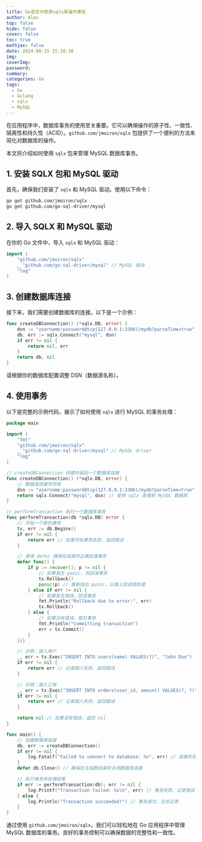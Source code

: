 ```yaml
---
title: Go语言中使用sqlx来操作事务
author: Alex
top: false
hide: false
cover: false
toc: true
mathjax: false
date: 2024-08-15 15:10:30
img:
coverImg:
password:
summary:
categories: Go
tags:
  - Go
  - Golang
  - sqlx
  - MySQL
---
```


在应用程序中，数据库事务的使用至关重要。它可以确保操作的原子性、一致性、隔离性和持久性（ACID）。`github.com/jmoiron/sqlx` 包提供了一个便利的方法来简化对数据库的操作。

本文将介绍如何使用 `sqlx` 包来管理 MySQL 数据库事务。

## 1. 安装 SQLX 包和 MySQL 驱动

首先，确保我们安装了 `sqlx` 和 MySQL 驱动。使用以下命令：

```bash
go get github.com/jmoiron/sqlx
go get github.com/go-sql-driver/mysql
```

## 2. 导入 SQLX 和 MySQL 驱动

在你的 Go 文件中，导入 `sqlx` 和 MySQL 驱动：

```go
import (
    "github.com/jmoiron/sqlx"
    _ "github.com/go-sql-driver/mysql" // MySQL 驱动
    "log"
)
```

## 3. 创建数据库连接

接下来，我们需要创建数据库的连接。以下是一个示例：

```go
func createDBConnection() (*sqlx.DB, error) {
    dsn := "username:password@tcp(127.0.0.1:3306)/mydb?parseTime=true"
    db, err := sqlx.Connect("mysql", dsn)
    if err != nil {
        return nil, err
    }
    return db, nil
}
```

请根据你的数据库配置调整 DSN（数据源名称）。

## 4. 使用事务

以下是完整的示例代码，展示了如何使用 `sqlx` 进行 MySQL 的事务处理：

```go
package main

import (
    "fmt"
    "github.com/jmoiron/sqlx"
    _ "github.com/go-sql-driver/mysql" // MySQL driver
    "log"
)

// createDBConnection 创建并返回一个数据库连接
func createDBConnection() (*sqlx.DB, error) {
    // 数据库连接字符串
    dsn := "username:password@tcp(127.0.0.1:3306)/mydb?parseTime=true"
    return sqlx.Connect("mysql", dsn) // 使用 sqlx 连接到 MySQL 数据库
}

// performTransaction 执行一个数据库事务
func performTransaction(db *sqlx.DB) error {
    // 开始一个新的事务
    tx, err := db.Beginx()
    if err != nil {
        return err // 如果开始事务失败，返回错误
    }

    // 使用 defer 确保在结束时正确处理事务
    defer func() {
        if p := recover(); p != nil {
            // 如果发生 panic，则回滚事务
            tx.Rollback()
            panic(p) // 重新抛出 panic，以便上层调用处理
        } else if err != nil {
            // 如果发生错误，回滚事务
            fmt.Println("Rollback due to error:", err)
            tx.Rollback()
        } else {
            // 如果没有错误，提交事务
            fmt.Println("Committing transaction")
            err = tx.Commit()
        }
    }()

    // 示例：插入用户
    _, err = tx.Exec("INSERT INTO users(name) VALUES(?)", "John Doe")
    if err != nil {
        return err // 记录插入失败，返回错误
    }

    // 示例：插入订单
    _, err = tx.Exec("INSERT INTO orders(user_id, amount) VALUES(?, ?)", 1, 100.0)
    if err != nil {
        return err // 记录插入失败，返回错误
    }

    return nil // 如果没有错误，返回 nil
}

func main() {
    // 创建数据库连接
    db, err := createDBConnection()
    if err != nil {
        log.Fatalf("Failed to connect to database: %v", err) // 连接失败，日志记录并退出
    }
    defer db.Close() // 确保在主函数结束时关闭数据库连接

    // 执行事务并处理结果
    if err := performTransaction(db); err != nil {
        log.Printf("Transaction failed: %v\n", err) // 事务失败，记录错误
    } else {
        log.Println("Transaction succeeded!") // 事务成功，日志记录
    }
}
```

通过使用 `github.com/jmoiron/sqlx`，我们可以轻松地在 Go 应用程序中管理 MySQL 数据库的事务。良好的事务控制可以确保数据的完整性和一致性。